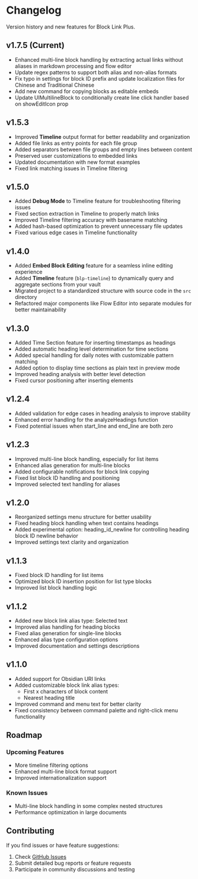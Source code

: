 # Changelog

Version history and new features for Block Link Plus.

## v1.7.5 (Current)

- Enhanced multi-line block handling by extracting actual links without aliases in markdown processing and flow editor
- Update regex patterns to support both alias and non-alias formats
- Fix typo in settings for block ID prefix and update localization files for Chinese and Traditional Chinese
- Add new command for copying blocks as editable embeds
- Update UIMultilineBlock to conditionally create line click handler based on showEditIcon prop

## v1.5.3

- Improved **Timeline** output format for better readability and organization
- Added file links as entry points for each file group
- Added separators between file groups and empty lines between content
- Preserved user customizations to embedded links
- Updated documentation with new format examples
- Fixed link matching issues in Timeline filtering

## v1.5.0

- Added **Debug Mode** to Timeline feature for troubleshooting filtering issues
- Fixed section extraction in Timeline to properly match links
- Improved Timeline filtering accuracy with basename matching
- Added hash-based optimization to prevent unnecessary file updates
- Fixed various edge cases in Timeline functionality

## v1.4.0

- Added **Embed Block Editing** feature for a seamless inline editing experience
- Added **Timeline** feature (`blp-timeline`) to dynamically query and aggregate sections from your vault
- Migrated project to a standardized structure with source code in the `src` directory
- Refactored major components like Flow Editor into separate modules for better maintainability

## v1.3.0

- Added Time Section feature for inserting timestamps as headings
- Added automatic heading level determination for time sections
- Added special handling for daily notes with customizable pattern matching
- Added option to display time sections as plain text in preview mode
- Improved heading analysis with better level detection
- Fixed cursor positioning after inserting elements

## v1.2.4

- Added validation for edge cases in heading analysis to improve stability
- Enhanced error handling for the analyzeHeadings function
- Fixed potential issues when start_line and end_line are both zero

## v1.2.3

- Improved multi-line block handling, especially for list items
- Enhanced alias generation for multi-line blocks
- Added configurable notifications for block link copying
- Fixed list block ID handling and positioning
- Improved selected text handling for aliases

## v1.2.0

- Reorganized settings menu structure for better usability
- Fixed heading block handling when text contains headings
- Added experimental option: heading_id_newline for controlling heading block ID newline behavior
- Improved settings text clarity and organization

## v1.1.3

- Fixed block ID handling for list items
- Optimized block ID insertion position for list type blocks
- Improved list block handling logic

## v1.1.2

- Added new block link alias type: Selected text
- Improved alias handling for heading blocks
- Fixed alias generation for single-line blocks
- Enhanced alias type configuration options
- Improved documentation and settings descriptions

## v1.1.0

- Added support for Obsidian URI links
- Added customizable block link alias types:
  - First x characters of block content
  - Nearest heading title
- Improved command and menu text for better clarity
- Fixed consistency between command palette and right-click menu functionality

## Roadmap

### Upcoming Features
- More timeline filtering options
- Enhanced multi-line block format support
- Improved internationalization support

### Known Issues
- Multi-line block handling in some complex nested structures
- Performance optimization in large documents

## Contributing

If you find issues or have feature suggestions:

1. Check [GitHub Issues](https://github.com/Jasper-1024/obsidian-block-link-plus/issues)
2. Submit detailed bug reports or feature requests
3. Participate in community discussions and testing